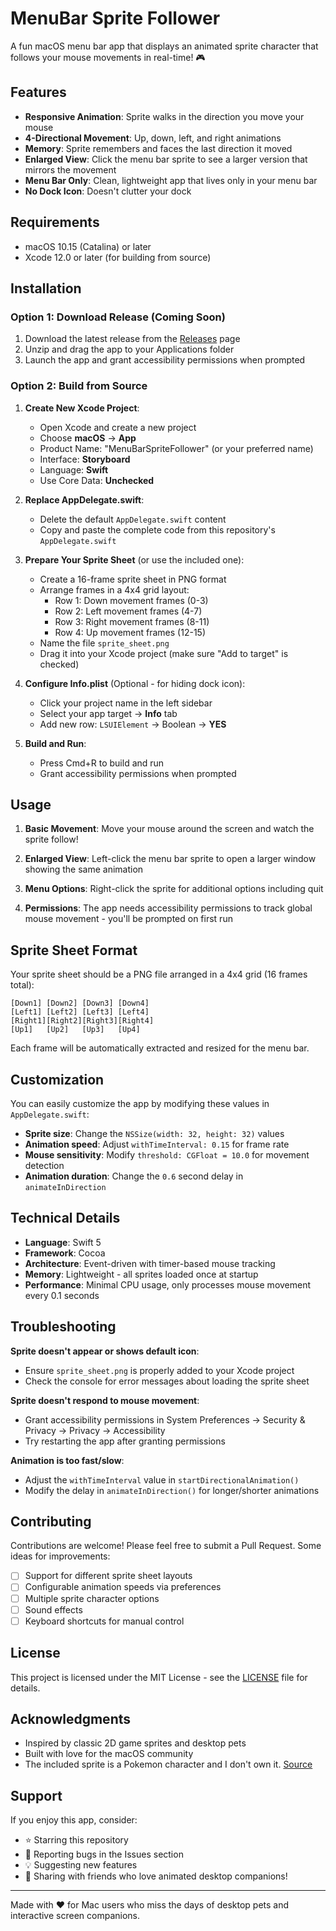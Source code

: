 # MenuBar Sprite Follower

A fun macOS menu bar app that displays an animated sprite character that follows your mouse movements in real-time! 🎮

## Features

- **Responsive Animation**: Sprite walks in the direction you move your mouse
- **4-Directional Movement**: Up, down, left, and right animations
- **Memory**: Sprite remembers and faces the last direction it moved
- **Enlarged View**: Click the menu bar sprite to see a larger version that mirrors the movement
- **Menu Bar Only**: Clean, lightweight app that lives only in your menu bar
- **No Dock Icon**: Doesn't clutter your dock

## Requirements

- macOS 10.15 (Catalina) or later
- Xcode 12.0 or later (for building from source)

## Installation

### Option 1: Download Release (Coming Soon)
1. Download the latest release from the [Releases](https://github.com/yourusername/menubar-sprite-follower/releases) page
2. Unzip and drag the app to your Applications folder
3. Launch the app and grant accessibility permissions when prompted

### Option 2: Build from Source
1. **Create New Xcode Project**:
   - Open Xcode and create a new project
   - Choose **macOS** → **App**
   - Product Name: "MenuBarSpriteFollower" (or your preferred name)
   - Interface: **Storyboard**
   - Language: **Swift**
   - Use Core Data: **Unchecked**

2. **Replace AppDelegate.swift**:
   - Delete the default `AppDelegate.swift` content
   - Copy and paste the complete code from this repository's `AppDelegate.swift`

3. **Prepare Your Sprite Sheet** (or use the included one):
   - Create a 16-frame sprite sheet in PNG format
   - Arrange frames in a 4x4 grid layout:
     - Row 1: Down movement frames (0-3)
     - Row 2: Left movement frames (4-7)
     - Row 3: Right movement frames (8-11)
     - Row 4: Up movement frames (12-15)
   - Name the file `sprite_sheet.png`
   - Drag it into your Xcode project (make sure "Add to target" is checked)

4. **Configure Info.plist** (Optional - for hiding dock icon):
   - Click your project name in the left sidebar
   - Select your app target → **Info** tab
   - Add new row: `LSUIElement` → Boolean → **YES**

5. **Build and Run**:
   - Press Cmd+R to build and run
   - Grant accessibility permissions when prompted

## Usage

1. **Basic Movement**: Move your mouse around the screen and watch the sprite follow!

2. **Enlarged View**: Left-click the menu bar sprite to open a larger window showing the same animation

3. **Menu Options**: Right-click the sprite for additional options including quit

4. **Permissions**: The app needs accessibility permissions to track global mouse movement - you'll be prompted on first run

## Sprite Sheet Format

Your sprite sheet should be a PNG file arranged in a 4x4 grid (16 frames total):

```
[Down1] [Down2] [Down3] [Down4]
[Left1] [Left2] [Left3] [Left4]
[Right1][Right2][Right3][Right4]
[Up1]   [Up2]   [Up3]   [Up4]
```

Each frame will be automatically extracted and resized for the menu bar.

## Customization

You can easily customize the app by modifying these values in `AppDelegate.swift`:

- **Sprite size**: Change the `NSSize(width: 32, height: 32)` values
- **Animation speed**: Adjust `withTimeInterval: 0.15` for frame rate
- **Mouse sensitivity**: Modify `threshold: CGFloat = 10.0` for movement detection
- **Animation duration**: Change the `0.6` second delay in `animateInDirection`

## Technical Details

- **Language**: Swift 5
- **Framework**: Cocoa
- **Architecture**: Event-driven with timer-based mouse tracking
- **Memory**: Lightweight - all sprites loaded once at startup
- **Performance**: Minimal CPU usage, only processes mouse movement every 0.1 seconds

## Troubleshooting

**Sprite doesn't appear or shows default icon**:
- Ensure `sprite_sheet.png` is properly added to your Xcode project
- Check the console for error messages about loading the sprite sheet

**Sprite doesn't respond to mouse movement**:
- Grant accessibility permissions in System Preferences → Security & Privacy → Privacy → Accessibility
- Try restarting the app after granting permissions

**Animation is too fast/slow**:
- Adjust the `withTimeInterval` value in `startDirectionalAnimation()`
- Modify the delay in `animateInDirection()` for longer/shorter animations

## Contributing

Contributions are welcome! Please feel free to submit a Pull Request. Some ideas for improvements:

- [ ] Support for different sprite sheet layouts
- [ ] Configurable animation speeds via preferences
- [ ] Multiple sprite character options
- [ ] Sound effects
- [ ] Keyboard shortcuts for manual control

## License

This project is licensed under the MIT License - see the [LICENSE](LICENSE) file for details.

## Acknowledgments

- Inspired by classic 2D game sprites and desktop pets
- Built with love for the macOS community
- The included sprite is a Pokemon character and I don't own it. [Source](https://i.sstatic.net/gZ3c5.png)

## Support

If you enjoy this app, consider:
- ⭐ Starring this repository
- 🐛 Reporting bugs in the Issues section
- 💡 Suggesting new features
- 🔄 Sharing with friends who love animated desktop companions!

---

Made with ❤️ for Mac users who miss the days of desktop pets and interactive screen companions.
